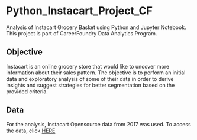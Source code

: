 # Python_Instacart_Project_CF
Analysis of Instacart Grocery Basket using Python and Jupyter Notebook. This project is part of CareerFoundry Data Analytics Program.

## Objective
Instacart is an online grocery store that would like to uncover more information about their sales pattern.
The objective is to perform an initial data and exploratory analysis of some of their data in order to derive insights and suggest strategies for better segmentation based on the provided criteria.

## Data
For the analysis, Instacart Opensource data from 2017 was used.
To access the data, click [HERE]([url](https://www.instacart.com/datasets/grocery-shopping-2017))
